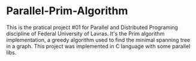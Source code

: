 # Parallel-Prim-Algorithm
This is the pratical project #01 for Parallel and Distributed Programing discipline of Federal University of Lavras. It's the Prim algorithm implementation, a greedy algorithm used to find the minimal spanning tree in a graph. This project was implemented in C language with some parallel libs.
